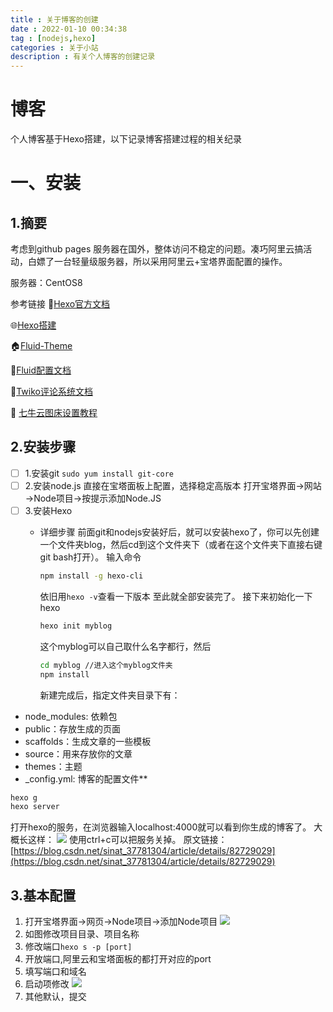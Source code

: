 ```yaml
---
title : 关于博客的创建
date : 2022-01-10 00:34:38
tag : [nodejs,hexo]
categories : 关于小站
description : 有关个人博客的创建记录 
---
```


# 博客

个人博客基于Hexo搭建，以下记录博客搭建过程的相关纪录

# 一、安装

## 1.摘要

考虑到github pages 服务器在国外，整体访问不稳定的问题。凑巧阿里云搞活动，白嫖了一台轻量级服务器，所以采用阿里云+宝塔界面配置的操作。

服务器：CentOS8

参考链接
📁[Hexo官方文档](https://hexo.io/zh-cn/docs/)

🌐[Hexo搭建](https://blog.csdn.net/sinat_37781304/article/details/82729029)

🏠[Fluid-Theme](https://hexo.fluid-dev.com/)

🔧[Fluid配置文档](https://hexo.fluid-dev.com/docs/guide/)

💬[Twiko评论系统文档](https://twikoo.js.org/#%E7%89%B9%E8%89%B2)

🐂 [七牛云图床设置教程](https://blog.csdn.net/qq_29086527/article/details/117688495)


## 2.安装步骤

- [ ] 1.安装git
	`sudo yum install git-core`
- [ ] 2.安装node.js
	直接在宝塔面板上配置，选择稳定高版本
	打开宝塔界面→网站→Node项目→按提示添加Node.JS
- [ ] 3.安装Hexo
	- 详细步骤
		前面git和nodejs安装好后，就可以安装hexo了，你可以先创建一个文件夹blog，然后cd到这个文件夹下（或者在这个文件夹下直接右键git bash打开）。
		输入命令
		```Bash
		npm install -g hexo-cli
		```
		
		依旧用`hexo -v`查看一下版本
		至此就全部安装完了。
		接下来初始化一下hexo
		```Bash
		hexo init myblog
		```
		
		这个myblog可以自己取什么名字都行，然后
		```Bash
		cd myblog //进入这个myblog文件夹
		npm install
		```
		
		新建完成后，指定文件夹目录下有：
- node_modules: 依赖包
- public：存放生成的页面
- scaffolds：生成文章的一些模板
- source：用来存放你的文章
- themes：主题
-  _config.yml: 博客的配置文件**
```Bash
hexo g
hexo server
```

打开hexo的服务，在浏览器输入localhost:4000就可以看到你生成的博客了。
大概长这样：
![](https://img-blog.csdnimg.cn/img_convert/84e7c09ee0395f0faac60fdc381cd526.png)
使用ctrl+c可以把服务关掉。
原文链接：[https://blog.csdn.net/sinat_37781304/article/details/82729029](https://blog.csdn.net/sinat_37781304/article/details/82729029)

## 3.基本配置
1. 打开宝塔界面→网页→Node项目→添加Node项目
	![](https://oneindex.yyin.top/images/2022/01/09/FgHmZt6LY0/image.png)
2. 如图修改项目目录、项目名称
3. 修改端口`hexo s -p [port]`
4. 开放端口,阿里云和宝塔面板的都打开对应的port
5. 填写端口和域名
6. 启动项修改
	![](https://oneindex.yyin.top/images/2022/01/09/XsfWIfYFqd/image_1.png)
7. 其他默认，提交


